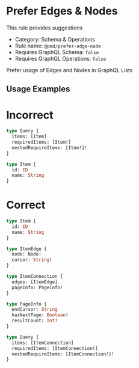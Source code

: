 # Prefer Edges & Nodes

This rule provides suggestions

- Category: Schema & Operations
- Rule name: `@pmd/prefer-edge-node`
- Requires GraphQL Schema: `false`
- Requires GraphQL Operations: `false`

Prefer usage of Edges and Nodes in GraphQL Lists

## Usage Examples

# Incorrect

```graphql
type Query {
  items: [Item]
  requiredItems: [Item!]
  nestedRequireItems: [Item!]!
}

type Item {
  id: ID
  name: String
}
```

# Correct

```graphql
type Item {
  id: ID
  name: String
}

type ItemEdge {
  node: Node!
  cursor: String!
}

type ItemConnection {
  edges: [ItemEdge]
  pageInfo: PageInfo!
}

type PageInfo {
  endCursor: String
  hasNextPage: Boolean!
  resultCount: Int!
}

type Query {
  items: [ItemConnection]
  requiredItems: [ItemConnection!]
  nestedRequireItems: [ItemConnection!]!
}
```
